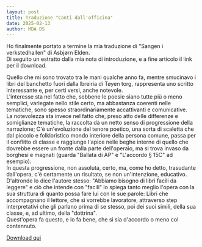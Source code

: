 ```yaml
---
layout: post
title: Traduzione "Canti dall'officina"
date: 2025-02-13
author: MDA DS
---
```

Ho finalmente portato a termine la mia traduzione di "Sangen i verkstedhallen" di Asbjørn Elden.     
Di seguito un estratto dalla mia nota di introduzione, e a fine articolo il link per il download.

Quello che mi sono trovato tra le mani qualche anno fa, mentre smucinavo i libri del banchetto fuori dalla lbreiria di Tøyen torg, rappresenta uno scritto interessante e, per certi versi, anche notevole.           
L'interesse sta nel fatto che, sebbene le poesie siano tutte più o meno semplici, variegate nello stile certo, ma abbastanza coerenti nelle tematiche, sono spesso straordinariamente accattivanti e comunicative.     
La notevolezza sta invece nel fatto che, preso atto delle differenze e somiglianze tematiche, la raccolta dà un netto senso di progressione della narrazione; C'è un'evoluzione del tenore poetico, una sorta di scaletta che dal piccolo e folkloristico mondo interiore della persona comune, passa per il conflitto di classe e raggiunge l'apice nelle beghe interne di quello che dovrebbe essere un fronte dalla parte dell'operaio, ma si trova invaso da borghesi e magnati (guarda "Ballata di AP" e "L'accordo § 15C" ad esempio).      
In questa progressione, non assoluta, certo, ma, come ho detto, trasudante dall'opera, c'è certamente un risultato, se non un'intenzione, educativo.        
D'altronde lo dice l'autore stesso: "Abbiamo bisogno di libri facili da leggere" e ciò che intende con "facili" lo spiega tanto meglio l'opera con la sua struttura di quanto possa fare lui con le sue parole: Libri che accompagnano il lettore, che si vorrebbe lavoratore, attraverso step interpretativi che gli parlano prima di se stesso, poi dei suoi simili, della sua classe, e, ad ultimo, della "dottrina".       
Quest'opera fa questo, e lo fa bene, che si sia d'accordo o meno col contennuto.

[Download qui](/assets/pdf/EXTRA_cdo_ae.pdf)